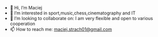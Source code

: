 - 👋 Hi, I’m Maciej
- 👀 I’m interested in sport,music,chess,cinematography and IT
- 💞️ I’m looking to collaborate on: I am very flexible and open to various cooperation
- 📫 How to reach me: maciej.strach01@gmail.com

<!---
maciekstrach01/maciekstrach01 is a ✨ special ✨ repository because its `README.md` (this file) appears on your GitHub profile.
You can click the Preview link to take a look at your changes.
--->
